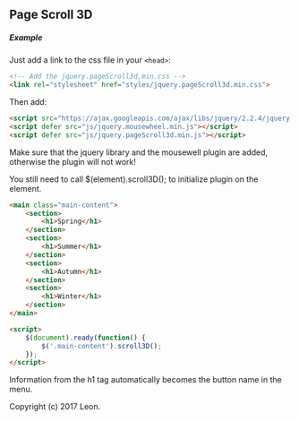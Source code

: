 Page Scroll 3D
--------------

##### Example

Just add a link to the css file in your `<head>`:

```html
<!-- Add the jquery.pageScroll3d.min.css -->
<link rel="stylesheet" href="styles/jquery.pageScroll3d.min.css">
```

Then add:

```html
<script src="https://ajax.googleapis.com/ajax/libs/jquery/2.2.4/jquery.min.js"></script>
<script defer src="js/jquery.mousewheel.min.js"></script>
<script defer src="js/jquery.pageScroll3d.min.js"></script>
```

Make sure that the jquery library and the mousewell plugin are added, otherwise the plugin will not work!

You still need to call $(element).scroll3D(); to initialize plugin on the element.


```html
<main class="main-content">
	<section>
		<h1>Spring</h1>
	</section>
	<section>
		<h1>Summer</h1>
	</section>
	<section>
		<h1>Autumn</h1>
	</section>
	<section>
		<h1>Winter</h1>
	</section>
</main>

<script>
	$(document).ready(function() {
		$('.main-content').scroll3D();
	});
</script>
```

Information from the h1 tag automatically becomes the button name in the menu.

Copyright (c) 2017 Leon.
